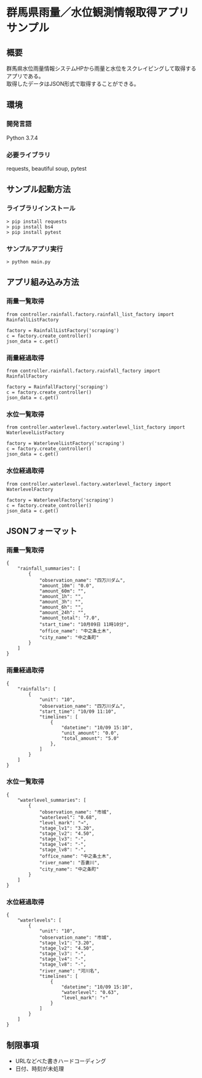 # 群馬県雨量／水位観測情報取得アプリ サンプル

## 概要

群馬県水位雨量情報システムHPから雨量と水位をスクレイピングして取得するアプリである。  
取得したデータはJSON形式で取得することができる。

## 環境
### 開発言語
Python 3.7.4
### 必要ライブラリ
requests, beautiful soup, pytest

## サンプル起動方法

### ライブラリインストール
```
> pip install requests
> pip install bs4
> pip install pytest
```

### サンプルアプリ実行
```
> python main.py
```
## アプリ組み込み方法
### 雨量一覧取得
```
from controller.rainfall.factory.rainfall_list_factory import RainfallListFactory

factory = RainfallListFactory('scraping')
c = factory.create_controller()
json_data = c.get()
```
### 雨量経過取得
```
from controller.rainfall.factory.rainfall_factory import RainfallFactory

factory = RainfallFactory('scraping')
c = factory.create_controller()
json_data = c.get()
```
### 水位一覧取得
```
from controller.waterlevel.factory.waterlevel_list_factory import WaterlevelListFactory

factory = WaterlevelListFactory('scraping')
c = factory.create_controller()
json_data = c.get()
```
### 水位経過取得
```
from controller.waterlevel.factory.waterlevel_factory import WaterlevelFactory

factory = WaterlevelFactory('scraping')
c = factory.create_controller()
json_data = c.get()
```

## JSONフォーマット
### 雨量一覧取得
```
{
    "rainfall_summaries": [
        {
            "observation_name": "四万川ダム", 
            "amount_10m": "0.0", 
            "amount_60m": "", 
            "amount_1h": "", 
            "amount_3h": "", 
            "amount_6h": "", 
            "amount_24h": "", 
            "amount_total": "7.0", 
            "start_time": "10月09日 11時10分", 
            "office_name": "中之条土木", 
            "city_name": "中之条町"
        }
    ]
}
```

### 雨量経過取得
```
{
    "rainfalls": [
        {
            "unit": "10", 
            "observation_name": "四万川ダム", 
            "start_time": "10/09 11:10", 
            "timelines": [
                {
                    "datetime": "10/09 15:10", 
                    "unit_amount": "0.0", 
                    "total_amount": "5.0"
                }, 
            ]
        }
    ]
}
```

### 水位一覧取得
```
{
    "waterlevel_summaries": [
        {
            "observation_name": "市城", 
            "waterlevel": "0.68", 
            "level_mark": "→", 
            "stage_lv1": "3.20", 
            "stage_lv2": "4.50", 
            "stage_lv3": "-", 
            "stage_lv4": "-", 
            "stage_lv8": "-", 
            "office_name": "中之条土木", 
            "river_name": "吾妻川", 
            "city_name": "中之条町"
        }
    ]
}
```

### 水位経過取得
```
{
    "waterlevels": [
        {
            "unit": "10", 
            "observation_name": "市城", 
            "stage_lv1": "3.20", 
            "stage_lv2": "4.50", 
            "stage_lv3": "-", 
            "stage_lv4": "-", 
            "stage_lv8": "-", 
            "river_name": "河川名", 
            "timelines": [
                {
                    "datetime": "10/09 15:10", 
                    "waterlevel": "0.63", 
                    "level_mark": "↑"
                }
            ]
        }
    ]
}
```

## 制限事項

- URLなどべた書きハードコーディング
- 日付、時刻が未処理
  
